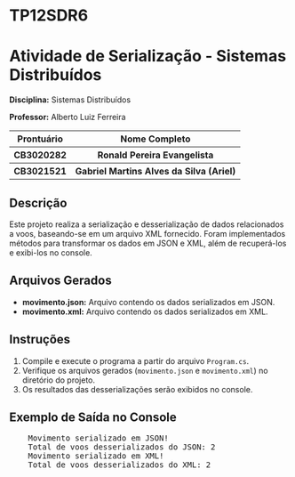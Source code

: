 # TP12SDR6

  <h1>Atividade de Serialização - Sistemas Distribuídos</h1>
  <p><strong>Disciplina:</strong> Sistemas Distribuídos</p>
  <p><strong>Professor:</strong> Alberto Luiz Ferreira</p>
  <table>
    <tr>
      <th><strong>Prontuário</strong></th>
      <th><strong>Nome Completo</strong></th>
    </tr>
    <tr>
      <th>CB3020282</th>
      <th>Ronald Pereira Evangelista</th>
    </tr>
    <tr>
      <th>CB3021521</th>
      <th>Gabriel Martins Alves da Silva (Ariel)</th>
    </tr>
  </table>

  <h2>Descrição</h2>
  <p>Este projeto realiza a serialização e desserialização de dados relacionados a voos, baseando-se em um arquivo XML fornecido. Foram implementados métodos para transformar os dados em JSON e XML, além de recuperá-los e exibi-los no console.</p>

  <h2>Arquivos Gerados</h2>
  <ul>
      <li><strong>movimento.json:</strong> Arquivo contendo os dados serializados em JSON.</li>
      <li><strong>movimento.xml:</strong> Arquivo contendo os dados serializados em XML.</li>
  </ul>

  <h2>Instruções</h2>
  <ol>
      <li>Compile e execute o programa a partir do arquivo <code>Program.cs</code>.</li>
      <li>Verifique os arquivos gerados (<code>movimento.json</code> e <code>movimento.xml</code>) no diretório do projeto.</li>
      <li>Os resultados das desserializações serão exibidos no console.</li>
  </ol>

  <h2>Exemplo de Saída no Console</h2>
  <pre>
    Movimento serializado em JSON!
    Total de voos desserializados do JSON: 2
    Movimento serializado em XML!
    Total de voos desserializados do XML: 2
    </pre>
</body>
</html>
